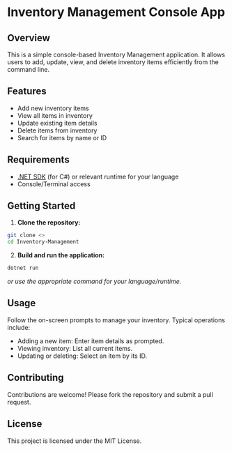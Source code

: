 # Inventory Management Console App

## Overview

This is a simple console-based Inventory Management application. It allows users to add, update, view,
and delete inventory items efficiently from the command line.

## Features

- Add new inventory items
- View all items in inventory
- Update existing item details
- Delete items from inventory
- Search for items by name or ID

## Requirements

- [.NET SDK](https://dotnet.microsoft.com/download) (for C#) or relevant runtime for your language
- Console/Terminal access

## Getting Started

1. **Clone the repository:**
  ```bash
  git clone <>
  cd Inventory-Management
  ```

2. **Build and run the application:**
  ```bash
  dotnet run
  ```
  _or use the appropriate command for your language/runtime._

## Usage

Follow the on-screen prompts to manage your inventory. Typical operations include:

- Adding a new item: Enter item details as prompted.
- Viewing inventory: List all current items.
- Updating or deleting: Select an item by its ID.

## Contributing

Contributions are welcome! Please fork the repository and submit a pull request.

## License

This project is licensed under the MIT License.
